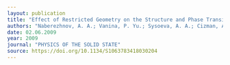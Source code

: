 ```yaml
---
layout: publication
title: "Effect of Restricted Geometry on the Structure and Phase Transitions in Potassium Nitrate Nanoparticles"
authors: "Naberezhnov, A. A.; Vanina, P. Yu.; Sysoeva, A. A.; Cizman, A.; Rysiakiewicz-Pasek, E.; Hoser, A."
date: 02.06.2009
year: 2009
journal: "PHYSICS OF THE SOLID STATE"
source: https://doi.org/10.1134/S1063783418030204
---
```

